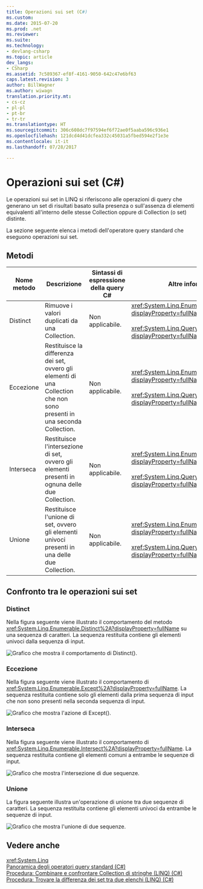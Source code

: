 ```yaml
---
title: Operazioni sui set (C#)
ms.custom: 
ms.date: 2015-07-20
ms.prod: .net
ms.reviewer: 
ms.suite: 
ms.technology:
- devlang-csharp
ms.topic: article
dev_langs:
- CSharp
ms.assetid: 7c589367-ef8f-4161-9050-642c47e6bf63
caps.latest.revision: 3
author: BillWagner
ms.author: wiwagn
translation.priority.mt:
- cs-cz
- pl-pl
- pt-br
- tr-tr
ms.translationtype: HT
ms.sourcegitcommit: 306c608dc7f97594ef6f72ae0f5aaba596c936e1
ms.openlocfilehash: 121dcd4d41dcfea332c45031a5fbed594e2f1e3e
ms.contentlocale: it-it
ms.lasthandoff: 07/28/2017

---
```

# <a name="set-operations-c"></a>Operazioni sui set (C#)
Le operazioni sui set in LINQ si riferiscono alle operazioni di query che generano un set di risultati basato sulla presenza o sull'assenza di elementi equivalenti all'interno delle stesse Collection oppure di Collection (o set) distinte.  
  
 La sezione seguente elenca i metodi dell'operatore query standard che eseguono operazioni sui set.  
  
## <a name="methods"></a>Metodi  
  
|Nome metodo|Descrizione|Sintassi di espressione della query C#|Altre informazioni|  
|-----------------|-----------------|---------------------------------|----------------------|  
|Distinct|Rimuove i valori duplicati da una Collection.|Non applicabile.|<xref:System.Linq.Enumerable.Distinct%2A?displayProperty=fullName><br /><br /> <xref:System.Linq.Queryable.Distinct%2A?displayProperty=fullName>|  
|Eccezione|Restituisce la differenza dei set, ovvero gli elementi di una Collection che non sono presenti in una seconda Collection.|Non applicabile.|<xref:System.Linq.Enumerable.Except%2A?displayProperty=fullName><br /><br /> <xref:System.Linq.Queryable.Except%2A?displayProperty=fullName>|  
|Interseca|Restituisce l'intersezione di set, ovvero gli elementi presenti in ognuna delle due Collection.|Non applicabile.|<xref:System.Linq.Enumerable.Intersect%2A?displayProperty=fullName><br /><br /> <xref:System.Linq.Queryable.Intersect%2A?displayProperty=fullName>|  
|Unione|Restituisce l'unione di set, ovvero gli elementi univoci presenti in una delle due Collection.|Non applicabile.|<xref:System.Linq.Enumerable.Union%2A?displayProperty=fullName><br /><br /> <xref:System.Linq.Queryable.Union%2A?displayProperty=fullName>|  
  
## <a name="comparison-of-set-operations"></a>Confronto tra le operazioni sui set  
  
### <a name="distinct"></a>Distinct  
 Nella figura seguente viene illustrato il comportamento del metodo <xref:System.Linq.Enumerable.Distinct%2A?displayProperty=fullName> su una sequenza di caratteri. La sequenza restituita contiene gli elementi univoci dalla sequenza di input.  
  
 ![Grafico che mostra il comportamento di Distinct&#40;&#41;.](../../../../csharp/programming-guide/concepts/linq/media/distinct.png "Distinct")  
  
### <a name="except"></a>Eccezione  
 Nella figura seguente viene illustrato il comportamento di <xref:System.Linq.Enumerable.Except%2A?displayProperty=fullName>. La sequenza restituita contiene solo gli elementi dalla prima sequenza di input che non sono presenti nella seconda sequenza di input.  
  
 ![Grafico che mostra l'azione di Except&#40;&#41;.](../../../../csharp/programming-guide/concepts/linq/media/except.png "Except")  
  
### <a name="intersect"></a>Interseca  
 Nella figura seguente viene illustrato il comportamento di <xref:System.Linq.Enumerable.Intersect%2A?displayProperty=fullName>. La sequenza restituita contiene gli elementi comuni a entrambe le sequenze di input.  
  
 ![Grafico che mostra l'intersezione di due sequenze.](../../../../csharp/programming-guide/concepts/linq/media/intersect.png "Intersect")  
  
### <a name="union"></a>Unione  
 La figura seguente illustra un'operazione di unione tra due sequenze di caratteri. La sequenza restituita contiene gli elementi univoci da entrambe le sequenze di input.  
  
 ![Grafico che mostra l'unione di due sequenze.](../../../../csharp/programming-guide/concepts/linq/media/union.png "Union")  
  
## <a name="see-also"></a>Vedere anche  
 <xref:System.Linq>   
 [Panoramica degli operatori query standard (C#)](../../../../csharp/programming-guide/concepts/linq/standard-query-operators-overview.md)   
 [Procedura: Combinare e confrontare Collection di stringhe (LINQ) (C#)](../../../../csharp/programming-guide/concepts/linq/how-to-combine-and-compare-string-collections-linq.md)   
 [Procedura: Trovare la differenza dei set tra due elenchi (LINQ) (C#)](../../../../csharp/programming-guide/concepts/linq/how-to-find-the-set-difference-between-two-lists-linq.md)

